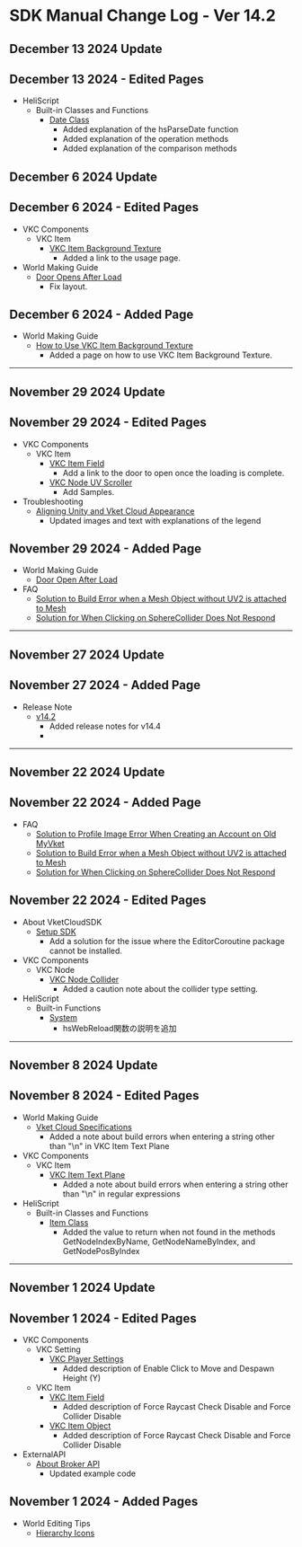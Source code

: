 # SDK Manual Change Log - Ver 14.2

## December 13 2024 Update

## December 13 2024 - Edited Pages

- HeliScript
    - Built-in Classes and Functions
        - [Date Class](https://vrhikky.github.io/VketCloudSDK_Documents/14.2/en/hs/hs_class_date.html)
            - Added explanation of the hsParseDate function
            - Added explanation of the operation methods
            - Added explanation of the comparison methods

## December 6 2024 Update

## December 6 2024 - Edited Pages

- VKC Components
    - VKC Item
        - [VKC Item Background Texture](https://vrhikky.github.io/VketCloudSDK_Documents/14.2/en/VKCComponents/VKCItemBackgroundTexture.html)
            - Added a link to the usage page.
- World Making Guide
    - [Door Opens After Load](https://vrhikky.github.io/VketCloudSDK_Documents/14.2/en/WorldMakingGuide/DoorOpensAfterLoad.html)
        - Fix layout.

## December 6 2024 - Added Page

- World Making Guide
    - [How to Use VKC Item Background Texture](https://vrhikky.github.io/VketCloudSDK_Documents/14.2/en/WorldMakingGuide/BackgroundTexture.html)
        - Added a page on how to use VKC Item Background Texture.

---

## November 29 2024 Update

## November 29 2024 - Edited Pages

- VKC Components
    - VKC Item
        - [VKC Item Field](https://vrhikky.github.io/VketCloudSDK_Documents/14.2/en/VKCComponents/VKCItemField.html)
            - Add a link to the door to open once the loading is complete.
        - [VKC Node UV Scroller](https://vrhikky.github.io/VketCloudSDK_Documents/14.2/en/VKCComponents/VKCNodeUVScroller.html)
            - Add Samples.
- Troubleshooting
    - [Aligning Unity and Vket Cloud Appearance](https://vrhikky.github.io/VketCloudSDK_Documents/14.2/en/heoexporter/he_align_unity_to_vketcloud.html)
        - Updated images and text with explanations of the legend

## November 29 2024 -  Added Page

- World Making Guide
    - [Door Open After Load](https://vrhikky.github.io/VketCloudSDK_Documents/14.2/en/WorldMakingGuide/DoorOpensAfterLoad.html)
- FAQ
    - [Solution to Build Error when a Mesh Object without UV2 is attached to Mesh](https://vrhikky.github.io/VketCloudSDK_Documents/14.2/en/FAQ/UV2MeshError.html)
    - [Solution for When Clicking on SphereCollider Does Not Respond](https://vrhikky.github.io/VketCloudSDK_Documents/14.2/en/FAQ/SphereCollider.html)

---

## November 27 2024 Update

## November 27 2024 - Added Page

- Release Note
    - [v14.2](https://vrhikky.github.io/VketCloudSDK_Documents/14.2/en/releasenote/releasenote-14.4.html)
        - Added release notes for v14.4
        - 
---

## November 22 2024 Update

## November 22 2024 -  Added Page

- FAQ
    - [Solution to Profile Image Error When Creating an Account on Old MyVket](https://vrhikky.github.io/VketCloudSDK_Documents/14.2/en/FAQ/ProfileImage.html)
    - [Solution to Build Error when a Mesh Object without UV2 is attached to Mesh](https://vrhikky.github.io/VketCloudSDK_Documents/14.2/en/FAQ/UV2MeshError.html)
    - [Solution for When Clicking on SphereCollider Does Not Respond](https://vrhikky.github.io/VketCloudSDK_Documents/14.2/en/FAQ/SphereCollider.html)

## November 22 2024 - Edited Pages

- About VketCloudSDK
    - [Setup SDK](https://vrhikky.github.io/VketCloudSDK_Documents/14.2/en/AboutVketCloudSDK/SetupSDK_external.html)
        - Add a solution for the issue where the EditorCoroutine package cannot be installed.
- VKC Components
    - VKC Node
        - [VKC Node Collider](https://vrhikky.github.io/VketCloudSDK_Documents/14.2/en/VKCComponents/VKCNodeCollider.html)
            - Added a caution note about the collider type setting.
- HeliScript
    - Built-in Functions
        - [System](https://vrhikky.github.io/VketCloudSDK_Documents/14.2/en/hs/hs_system_function.html)
            - hsWebReload関数の説明を追加

---

## November 8 2024 Update

## November 8 2024 - Edited Pages

- World Making Guide
    - [Vket Cloud Specifications](https://vrhikky.github.io/VketCloudSDK_Documents/14.2/en/WorldMakingGuide/UnityGuidelines.html)
        - Added a note about build errors when entering a string other than "\n" in VKC Item Text Plane
- VKC Components
    - VKC Item
        - [VKC Item Text Plane](https://vrhikky.github.io/VketCloudSDK_Documents/14.2/en/VKCComponents/VKCItemTextPlane.html)
            - Added a note about build errors when entering a string other than "\n" in regular expressions
- HeliScript
    - Built-in Classes and Functions
        - [Item Class](https://vrhikky.github.io/VketCloudSDK_Documents/14.2/en/hs/hs_class_item.html)
            - Added the value to return when not found in the methods GetNodeIndexByName, GetNodeNameByIndex, and GetNodePosByIndex

---

## November 1 2024 Update

## November 1 2024 - Edited Pages

- VKC Components
    - VKC Setting
        - [VKC Player Settings](https://vrhikky.github.io/VketCloudSDK_Documents/14.2/en/VketCloudSettings/PlayerSettings.html)
            - Added description of Enable Click to Move and Despawn Height (Y)
    - VKC Item
        - [VKC Item Field](https://vrhikky.github.io/VketCloudSDK_Documents/14.1/en/VKCComponents/VKCItemField.html)
            - Added description of Force Raycast Check Disable and Force Collider Disable
        - [VKC Item Object](https://vrhikky.github.io/VketCloudSDK_Documents/14.1/en/VKCComponents/VKCItemObject.html)
            - Added description of Force Raycast Check Disable and Force Collider Disable
- ExternalAPI
    - [About Broker API](https://vrhikky.github.io/VketCloudSDK_Documents/14.2/en/ExternalAPI/BrokerAPI.html)
        - Updated example code

## November 1 2024 - Added Pages

- World Editing Tips
    - [Hierarchy Icons
](https://vrhikky.github.io/VketCloudSDK_Documents/14.2/en/WorldEditingTips/HierarchyIcons.html)
